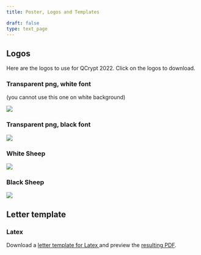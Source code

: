 ```yaml
---
title: Poster, Logos and Templates

draft: false
type: text_page
---
```

<!--
## Poster
See below for the official poster of QCrypt 2022. You can download and print yourself the following versions:
* <a href="/images/poster/QCryptPosterA4.pdf" download>A4 PDF</a>
* <a href="/images/poster/QCryptPoster.png" download>PNG</a>


<a href="/images/poster/QCryptPoster.png" download>
  <img id="dark_bg" src="/images/poster/QCryptPoster.png"/>
</a>
-->

## Logos
Here are the logos to use for QCrypt 2022. Click on the logos to download.

### Transparent png, white font
(you cannot use this one on white background)

<a href="/images/logos/QCr_Logo.png" download>
  <img id="dark_bg" src="/images/logos/QCr_Logo_2022.png"/>
</a>

### Transparent png, black font
<a href="/images/logos/QCr_LogoBlack.png" download>
  <img id="dark_bg" src="/images/logos/QCr_Logo_black.png"/>
</a>

### White Sheep
<a href="/images/logos/sheep.png" download>
  <img id="dark_bg" src="/images/logos/sheep.png"/>
</a>

### Black Sheep
<a href="/images/logos/black_sheep.png" download>
  <img id="dark_bg" src="/images/logos/black_sheep.png"/>
</a>

## Letter template

### Latex
Download a
<a href="/images/logos/letter.tex" download>
  letter template for Latex
</a>
and preview the <a href="/images/logos/letter.pdf" target="_blank">resulting PDF</a>.
